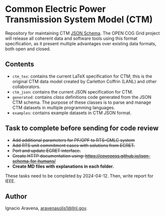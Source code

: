 # Common Electric Power Transmission System Model (CTM)

Repository for maintaining CTM [JSON Schema](https://json-schema.org/). The OPEN COG Grid project
will release all coherent data and software tools using this format specification, as it present
multiple advantages over existing data formats, both open and closed.

## Contents

* `ctm_tex`: contains the current LaTeX specification for CTM; this is the original CTM data model
  created by Carletton Coffrin (LANL) and other collaborators.
* `ctm_json`: contains the current JSON specification for CTM.
* `generated`: contains *class* definitions code generated from the JSON CTM schema. The purpose of
  these classes is to parse and manage CTM datasets in multiple programming languages.
* `examples`: contains example datasets in CTM JSON format.

## Task to complete before sending for code review

* <del>Add additional parameters for PF/OPF to RTS-GMLC system</del>
* <del>Add RTS unit commitment cases with solutions from EGRET.</del>
* <del>Port and update EGRET interface.</del>
* <del>Create HTTP documentation using: https://coveooss.github.io/json-schema-for-humans/</del>
* **Create MD files with explanations in each folder.**

These tasks need to be completed by 2024-04-12. Then, write report for IEEE.

## Author
Ignacio Aravena, aravenasolis1@llnl.gov.
